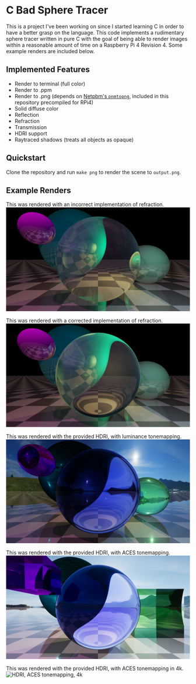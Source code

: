 # C Bad Sphere Tracer

This is a project I've been working on since I started learning C in order to have a better grasp on the language.  This code implements a rudimentary sphere tracer written in pure C with the goal of being able to render images within a reasonable amount of time on a Raspberry Pi 4 Revision 4.  Some example renders are included below.

## Implemented Features
- Render to terminal (full color)
- Render to .ppm
- Render to .png (depends on [Netpbm's `pnmtopng`](https://netpbm.sourceforge.net/), included in this repository precompiled for RPi4)
- Solid diffuse color
- Reflection
- Refraction
- Transmission
- HDRI support
- Raytraced shadows (treats all objects as opaque)

## Quickstart

Clone the repository and run `make png` to render the scene to `output.png`.

## Example Renders
This was rendered with an incorrect implementation of refraction.
![Broken Refraction](example_outputs/output_hd.png)

This was rendered with a corrected implementation of refraction.
![Fixed Refraction](example_outputs/output_hd_fix.png)

This was rendered with the provided HDRI, with luminance tonemapping.
![HDRI, luminance tonemapping](example_outputs/output_hdri.png)

This was rendered with the provided HDRI, with ACES tonemapping.
![HDRI, ACES tonemapping](example_outputs/output_aces.png)

This was rendered with the provided HDRI, with ACES tonemapping in 4k.
![HDRI, ACES tonemapping, 4k](example_outputs/output_4k.png)